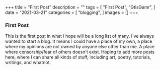 +++
title = "First Post"
description = ""
tags = [
	"First Post",
	"GtlsGamr",
]
date = "2021-03-21"
categories = [
    "blogging",
]
images = []
+++

### First Post
This is the first post in what I hope will be a long list of many. I've always wanted to start a blog. It means I could have a place of my own, a place where my opinions are not owned by anyone else other than me. A place where censorship/fear of others doesn't exist. Hoping to add more posts here, where I can share all kinds of stuff, including art, poetry, tutorials, writings, and whatnot.
